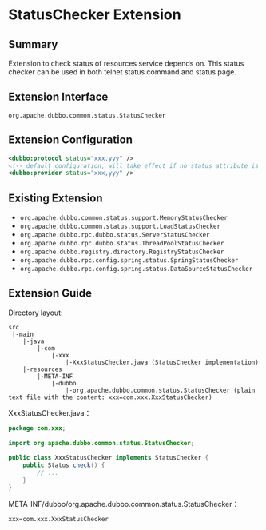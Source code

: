 # StatusChecker Extension

## Summary

Extension to check status of resources service depends on. This status checker can be used in both telnet status command and status page.

## Extension Interface

`org.apache.dubbo.common.status.StatusChecker`

## Extension Configuration

```xml
<dubbo:protocol status="xxx,yyy" />
<!-- default configuration, will take effect if no status attribute is configured in <dubbo:protocol> -->
<dubbo:provider status="xxx,yyy" />
```

## Existing Extension

* `org.apache.dubbo.common.status.support.MemoryStatusChecker`
* `org.apache.dubbo.common.status.support.LoadStatusChecker`
* `org.apache.dubbo.rpc.dubbo.status.ServerStatusChecker`
* `org.apache.dubbo.rpc.dubbo.status.ThreadPoolStatusChecker`
* `org.apache.dubbo.registry.directory.RegistryStatusChecker`
* `org.apache.dubbo.rpc.config.spring.status.SpringStatusChecker`
* `org.apache.dubbo.rpc.config.spring.status.DataSourceStatusChecker`

## Extension Guide

Directory layout:

```
src
 |-main
    |-java
        |-com
            |-xxx
                |-XxxStatusChecker.java (StatusChecker implementation)
    |-resources
        |-META-INF
            |-dubbo
                |-org.apache.dubbo.common.status.StatusChecker (plain text file with the content: xxx=com.xxx.XxxStatusChecker)
```

XxxStatusChecker.java：

```java
package com.xxx;
 
import org.apache.dubbo.common.status.StatusChecker;
 
public class XxxStatusChecker implements StatusChecker {
    public Status check() {
        // ...
    }
}
```

META-INF/dubbo/org.apache.dubbo.common.status.StatusChecker：

```properties
xxx=com.xxx.XxxStatusChecker
```
